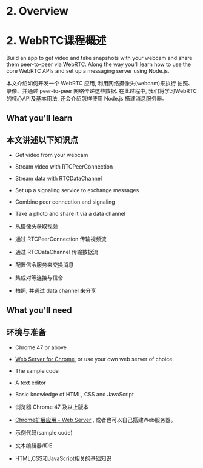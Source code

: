 # 2. Overview

# 2. WebRTC课程概述

Build an app to get video and take snapshots with your webcam and share them peer-to-peer via WebRTC. Along the way you'll learn how to use the core WebRTC APIs and set up a messaging server using Node.js.

本文介绍如何开发一个 WebRTC 应用, 利用网络摄像头(webcam)来执行 拍照、录像、并通过 peer-to-peer 网络传递这些数据. 在此过程中, 我们将学习WebRTC的核心API及基本用法, 还会介绍怎样使用 Node.js 搭建消息服务器。

## What you'll learn

## 本文讲述以下知识点

*   Get video from your webcam
*   Stream video with RTCPeerConnection
*   Stream data with RTCDataChannel
*   Set up a signaling service to exchange messages
*   Combine peer connection and signaling
*   Take a photo and share it via a data channel

* 从摄像头获取视频
* 通过 RTCPeerConnection 传输视频流
* 通过 RTCDataChannel 传输数据流
* 配置信令服务来交换消息
* 集成对等连接与信令
* 拍照, 并通过 data channel 来分享

## What you'll need

## 环境与准备

*   Chrome 47 or above
*   [Web Server for Chrome](https://chrome.google.com/webstore/detail/web-server-for-chrome/ofhbbkphhbklhfoeikjpcbhemlocgigb), or use your own web server of choice.
*   The sample code
*   A text editor
*   Basic knowledge of HTML, CSS and JavaScript

* 浏览器 Chrome 47 及以上版本
* [Chrome扩展应用 - Web Server](https://chrome.google.com/webstore/detail/web-server-for-chrome/ofhbbkphhbklhfoeikjpcbhemlocgigb) , 或者也可以自己搭建Web服务器。
* 示例代码(sample code)
* 文本编辑器/IDE
* HTML,CSS和JavaScript相关的基础知识

